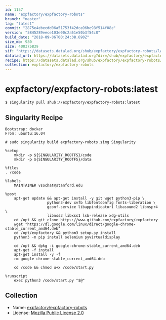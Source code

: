```yaml
---
id: 1157
name: "expfactory/expfactory-robots"
branch: "master"
tag: "latest"
commit: "2875e4ebecdd06a51753f42dca96bc98f514f08e"
version: "5845289eece103e00c2a51e50b3f54c8"
build_date: "2018-09-06T00:24:38.690Z"
size_mb: 980
size: 400375839
sif: "https://datasets.datalad.org/shub/expfactory/expfactory-robots/latest/2018-09-06-2875e4eb-5845289e/5845289eece103e00c2a51e50b3f54c8.simg"
datalad_url: https://datasets.datalad.org?dir=/shub/expfactory/expfactory-robots/latest/2018-09-06-2875e4eb-5845289e/
recipe: https://datasets.datalad.org/shub/expfactory/expfactory-robots/latest/2018-09-06-2875e4eb-5845289e/Singularity
collection: expfactory/expfactory-robots
---
```


# expfactory/expfactory-robots:latest

```bash
$ singularity pull shub://expfactory/expfactory-robots:latest
```

## Singularity Recipe

```singularity
Bootstrap: docker
From: ubuntu:16.04

# sudo singularity build expfactory-robots.simg Singularity

%setup
    mkdir -p ${SINGULARITY_ROOTFS}/code
    mkdir -p ${SINGULARITY_ROOTFS}/data

%files
. /code

%labels
    MAINTAINER vsochat@stanford.edu

%post
    apt-get update && apt-get install -y git wget python3-pip \
                   python3-dev xvfb libfontconfig fonts-liberation \
                   gconf-service libappindicator1 libasound2 libnspr4 \
                   libnss3 libxss1 lsb-release xdg-utils
    cd /opt && git clone https://www.github.com/expfactory/expfactory
    wget "https://dl.google.com/linux/direct/google-chrome-stable_current_amd64.deb"
    cd /opt/expfactory && python3 setup.py install
    python3 -m pip install selenium pyvirtualdisplay

    cd /opt && dpkg -i google-chrome-stable_current_amd64.deb
    apt-get -f install
    apt-get install -y -f
    rm google-chrome-stable_current_amd64.deb

    cd /code && chmod u+x /code/start.py

%runscript
    exec python3 /code/start.py "$@"
```

## Collection

 - Name: [expfactory/expfactory-robots](https://github.com/expfactory/expfactory-robots)
 - License: [Mozilla Public License 2.0](https://api.github.com/licenses/mpl-2.0)

